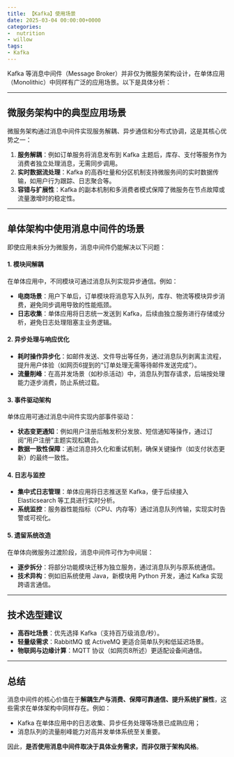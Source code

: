 ```yaml
---
title: 【Kafka】使用场景
date: 2025-03-04 00:00:00+0000
categories: 
-  nutrition
- willow
tags:
- Kafka
---
```

Kafka 等消息中间件（Message Broker）并非仅为微服务架构设计，在单体应用（Monolithic）中同样有广泛的应用场景。以下是具体分析：

---

## **微服务架构中的典型应用场景**
微服务架构通过消息中间件实现服务解耦、异步通信和分布式协调，这是其核心优势之一：
1. **服务解耦**：例如订单服务将消息发布到 Kafka 主题后，库存、支付等服务作为消费者独立处理消息，无需同步调用。
2. **实时数据流处理**：Kafka 的高吞吐量和分区机制支持微服务间的实时数据传输，如用户行为跟踪、日志聚合等。
3. **容错与扩展性**：Kafka 的副本机制和多消费者模式保障了微服务在节点故障或流量激增时的稳定性。

---

## **单体架构中使用消息中间件的场景**
即使应用未拆分为微服务，消息中间件仍能解决以下问题：

#### 1. **模块间解耦**
在单体应用中，不同模块可通过消息队列实现异步通信。例如：
- **电商场景**：用户下单后，订单模块将消息写入队列，库存、物流等模块异步消费，避免同步调用导致的性能瓶颈。
- **日志收集**：单体应用将日志统一发送到 Kafka，后续由独立服务进行存储或分析，避免日志处理阻塞主业务逻辑。

#### 2. **异步处理与响应优化**
- **耗时操作异步化**：如邮件发送、文件导出等任务，通过消息队列剥离主流程，提升用户体验（如网页6提到的“订单处理无需等待邮件发送完成”）。
- **流量削峰**：在高并发场景（如秒杀活动）中，消息队列暂存请求，后端按处理能力逐步消费，防止系统过载。

#### 3. **事件驱动架构**
单体应用可通过消息中间件实现内部事件驱动：
- **状态变更通知**：例如用户注册后触发积分发放、短信通知等操作，通过订阅“用户注册”主题实现松耦合。
- **数据一致性保障**：通过消息持久化和重试机制，确保关键操作（如支付状态更新）的最终一致性。

#### 4. **日志与监控**
- **集中式日志管理**：单体应用将日志推送至 Kafka，便于后续接入 Elasticsearch 等工具进行实时分析。
- **系统监控**：服务器性能指标（CPU、内存等）通过消息队列传输，实现实时告警或可视化。

#### 5. **遗留系统改造**
在单体向微服务过渡阶段，消息中间件可作为中间层：
- **逐步拆分**：将部分功能模块迁移为独立服务，通过消息队列与原系统通信。
- **技术异构**：例如旧系统使用 Java，新模块用 Python 开发，通过 Kafka 实现跨语言通信。

---

## **技术选型建议**
- **高吞吐场景**：优先选择 Kafka（支持百万级消息/秒）。
- **轻量级需求**：RabbitMQ 或 ActiveMQ 更适合简单队列和低延迟场景。
- **物联网与边缘计算**：MQTT 协议（如网页8所述）更适配设备间通信。

---

## **总结**
消息中间件的核心价值在于**解耦生产与消费、保障可靠通信、提升系统扩展性**，这些需求在单体架构中同样存在。例如：
- Kafka 在单体应用中的日志收集、异步任务处理等场景已成熟应用；
- 消息队列的流量削峰能力对高并发单体系统至关重要。

因此，**是否使用消息中间件取决于具体业务需求，而非仅限于架构风格**。